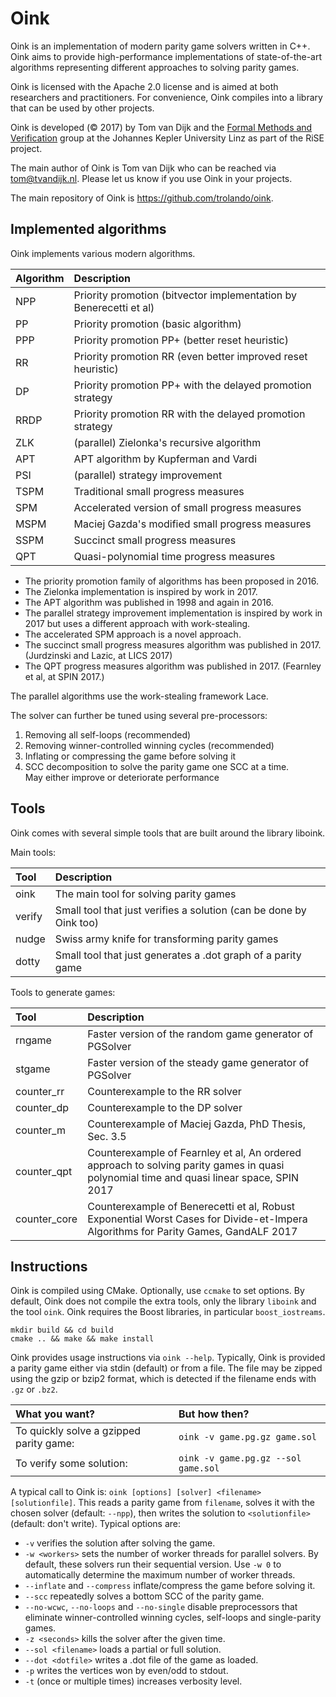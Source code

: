 Oink
====
Oink is an implementation of modern parity game solvers written in C++.
Oink aims to provide high-performance implementations of state-of-the-art
algorithms representing different approaches to solving parity games.

Oink is licensed with the Apache 2.0 license and is aimed at both researchers
and practitioners. For convenience, Oink compiles into a library that can
be used by other projects.

Oink is developed (&copy; 2017) by Tom van Dijk and the
[Formal Methods and Verification](http://fmv.jku.at/)
group at the Johannes Kepler University Linz as part of the RiSE project.

The main author of Oink is Tom van Dijk who can be reached via <tom@tvandijk.nl>.
Please let us know if you use Oink in your projects.

The main repository of Oink is https://github.com/trolando/oink.

Implemented algorithms
----------------------

Oink implements various modern algorithms.

Algorithm       | Description
:-------------- | :----------
NPP  | Priority promotion (bitvector implementation by Benerecetti et al)
PP   | Priority promotion (basic algorithm)
PPP  | Priority promotion PP+ (better reset heuristic)
RR   | Priority promotion RR (even better improved reset heuristic)
DP   | Priority promotion PP+ with the delayed promotion strategy
RRDP | Priority promotion RR with the delayed promotion strategy
ZLK  | (parallel) Zielonka's recursive algorithm
APT  | APT algorithm by Kupferman and Vardi
PSI  | (parallel) strategy improvement
TSPM | Traditional small progress measures
SPM  | Accelerated version of small progress measures
MSPM | Maciej Gazda's modified small progress measures
SSPM | Succinct small progress measures
QPT  | Quasi-polynomial time progress measures

* The priority promotion family of algorithms has been proposed in 2016.
* The Zielonka implementation is inspired by work in 2017.
* The APT algorithm was published in 1998 and again in 2016.
* The parallel strategy improvement implementation is inspired by work in 2017 but uses a different approach with work-stealing.
* The accelerated SPM approach is a novel approach.
* The succinct small progress measures algorithm was published in 2017. (Jurdzinski and Lazic, at LICS 2017)
* The QPT progress measures algorithm was published in 2017. (Fearnley et al, at SPIN 2017.)

The parallel algorithms use the work-stealing framework Lace.

The solver can further be tuned using several pre-processors:

1. Removing all self-loops (recommended)
2. Removing winner-controlled winning cycles (recommended)
3. Inflating or compressing the game before solving it
4. SCC decomposition to solve the parity game one SCC at a time.  
   May either improve or deteriorate performance

Tools
-----

Oink comes with several simple tools that are built around the library
liboink.

Main tools:

Tool    | Description
:------ | :-------------
oink    | The main tool for solving parity games
verify  | Small tool that just verifies a solution (can be done by Oink too)
nudge   | Swiss army knife for transforming parity games
dotty   | Small tool that just generates a .dot graph of a parity game

Tools to generate games:

Tool           | Description
:------------- | :----------
rngame         | Faster version of the random game generator of PGSolver
stgame         | Faster version of the steady game generator of PGSolver
counter\_rr    | Counterexample to the RR solver
counter\_dp    | Counterexample to the DP solver
counter\_m     | Counterexample of Maciej Gazda, PhD Thesis, Sec. 3.5
counter\_qpt   | Counterexample of Fearnley et al, An ordered approach to solving parity games in quasi polynomial time and quasi linear space, SPIN 2017
counter\_core  | Counterexample of Benerecetti et al, Robust Exponential Worst Cases for Divide-et-Impera Algorithms for Parity Games, GandALF 2017

Instructions
-----------

Oink is compiled using CMake.
Optionally, use `ccmake` to set options.
By default, Oink does not compile the extra tools, only the library `liboink` and the tool `oink`.
Oink requires the Boost libraries, in particular `boost_iostreams`.
```
mkdir build && cd build
cmake .. && make && make install
```

Oink provides usage instructions via `oink --help`. Typically, Oink is provided a parity game either
via stdin (default) or from a file. The file may be zipped using the gzip or bzip2 format, which is detected if the
filename ends with `.gz` or `.bz2`.

What you want?                          | But how then?
:-------------------------------------- | :---------------------------------
To quickly solve a gzipped parity game: | `oink -v game.pg.gz game.sol`
To verify some solution:                | `oink -v game.pg.gz --sol game.sol`

A typical call to Oink is: `oink [options] [solver] <filename> [solutionfile]`. This reads a parity game from `filename`, solves it with the chosen solver (default: `--npp`), then writes the solution to `<solutionfile>` (default: don't write).
Typical options are:
- `-v` verifies the solution after solving the game.
- `-w <workers>` sets the number of worker threads for parallel solvers. By default, these solvers run their sequential version. Use `-w 0` to automatically determine the maximum number of worker threads.
- `--inflate` and `--compress` inflate/compress the game before solving it.
- `--scc` repeatedly solves a bottom SCC of the parity game.
- `--no-wcwc`, `--no-loops` and `--no-single` disable preprocessors that eliminate winner-controlled winning cycles, self-loops and single-parity games.
- `-z <seconds>` kills the solver after the given time.
- `--sol <filename>` loads a partial or full solution.
- `--dot <dotfile>` writes a .dot file of the game as loaded.
- `-p` writes the vertices won by even/odd to stdout.
- `-t` (once or multiple times) increases verbosity level.
